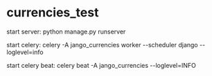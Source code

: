# currencies_test

start server:
python manage.py runserver

start celery:
celery -A jango_currencies worker --scheduler django --loglevel=info

start celery beat: celery beat -A jango_currencies --loglevel=INFO
